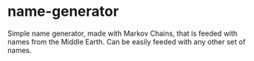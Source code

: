 name-generator
==============

Simple name generator, made with Markov Chains, that is feeded with names from the Middle Earth. Can be easily feeded with any other set of names.
